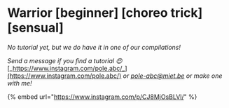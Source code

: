 # Warrior \[beginner] \[choreo trick] \[sensual]

_No tutorial yet, but we do have it in one of our compilations!_

_Send a message if you find a tutorial 😍_ [_https://www.instagram.com/pole.abc/_](https://www.instagram.com/pole.abc/) _or_ [_pole-abc@miet.be_](mailto:pole-abc@miet.be) _or make one with me!_

{% embed url="https://www.instagram.com/p/CJ8MjOsBLVl/" %}
